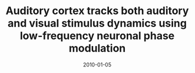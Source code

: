 ---
title: "Auditory cortex tracks both auditory and visual stimulus dynamics using low-frequency neuronal phase modulation"
collection: publications
permalink: /publication/2010_auditory-cortex-tracks-both-auditory-and-visual-st
date: 2010-01-05
year: 2010
venue: 'PLoS Biology'
authors: 'Luo H, Liu Z, Poeppel D'
number: '80'
citation: 'Luo H, Liu Z, Poeppel D (2010). Auditory cortex tracks both auditory and visual stimulus dynamics using low-frequency neuronal phase modulation. PLoS Biology.'
category: 'article'
---